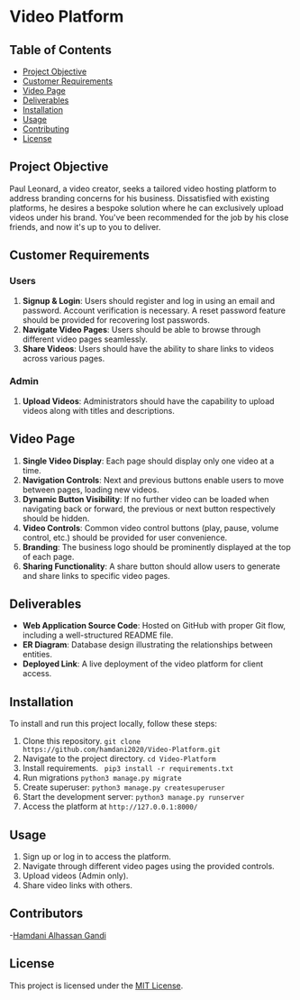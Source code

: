 # Video Platform

## Table of Contents
- [Project Objective](#project-objective)
- [Customer Requirements](#customer-requirements)
- [Video Page](#video-page)
- [Deliverables](#deliverables)
- [Installation](#installation)
- [Usage](#usage)
- [Contributing](#contributing)
- [License](#license)

## Project Objective
Paul Leonard, a video creator, seeks a tailored video hosting platform to address branding concerns for his business. Dissatisfied with existing platforms, he desires a bespoke solution where he can exclusively upload videos under his brand. You've been recommended for the job by his close friends, and now it's up to you to deliver.

## Customer Requirements
### Users
1. **Signup & Login**: Users should register and log in using an email and password. Account verification is necessary. A reset password feature should be provided for recovering lost passwords.
2. **Navigate Video Pages**: Users should be able to browse through different video pages seamlessly.
3. **Share Videos**: Users should have the ability to share links to videos across various pages.

### Admin
1. **Upload Videos**: Administrators should have the capability to upload videos along with titles and descriptions.

## Video Page
1. **Single Video Display**: Each page should display only one video at a time.
2. **Navigation Controls**: Next and previous buttons enable users to move between pages, loading new videos.
3. **Dynamic Button Visibility**: If no further video can be loaded when navigating back or forward, the previous or next button respectively should be hidden.
4. **Video Controls**: Common video control buttons (play, pause, volume control, etc.) should be provided for user convenience.
5. **Branding**: The business logo should be prominently displayed at the top of each page.
6. **Sharing Functionality**: A share button should allow users to generate and share links to specific video pages.

## Deliverables
- **Web Application Source Code**: Hosted on GitHub with proper Git flow, including a well-structured README file.
- **ER Diagram**: Database design illustrating the relationships between entities.
- **Deployed Link**: A live deployment of the video platform for client access.

## Installation
To install and run this project locally, follow these steps:
1. Clone this repository.
``git clone https://github.com/hamdani2020/Video-Platform.git``
2. Navigate to the project directory.
``cd Video-Platform``
3. Install requirements.
`` pip3 install -r requirements.txt``
4. Run migrations
``python3 manage.py migrate``
5. Create superuser: ``python3 manage.py createsuperuser``
6. Start the development server: ``python3 manage.py runserver``
7. Access the platform at ``http://127.0.0.1:8000/``

## Usage
1. Sign up or log in to access the platform.
2. Navigate through different video pages using the provided controls.
3. Upload videos (Admin only).
4. Share video links with others.

## Contributors
-[Hamdani Alhassan Gandi](www.github.com/hamdani2020)

## License
This project is licensed under the [MIT License](LICENSE).

